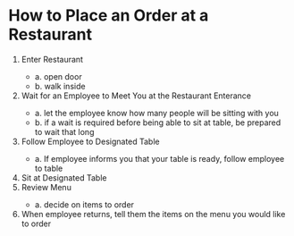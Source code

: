 <h1>How to Place an Order at a Restaurant</h1>
<ol>
	<li>Enter Restaurant</li>
<ul>
    <li>a. open door</li>
	<li>b. walk inside</li>
</ul>  
	<li>Wait for an Employee to Meet You at the Restaurant Enterance</li>
	<ul>
    <li>a. let the employee know how many people will be sitting with you</li>
	<li>b. if a wait is required before being able to sit at table, be prepared to wait that long</li>
</ul> 	
	<li>Follow Employee to Designated Table</li>
	<ul>
		<li>a. If employee informs you that your table is ready, follow employee to table</li>
</ul>  
	<li>Sit at Designated Table</li>
	<li>Review Menu</li>
<ul>
	<li>a. decide on items to order</li>
</ul>
	<li>When employee returns, tell them the items on the menu you would like to order</li>
</ol>
